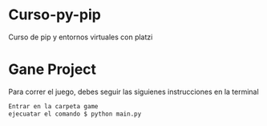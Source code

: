 # Curso-py-pip
Curso de pip y entornos virtuales con platzi

# Gane Project

Para correr el juego, debes seguir las siguienes instrucciones en la terminal

```sh
Entrar en la carpeta game
ejecuatar el comando $ python main.py
```
